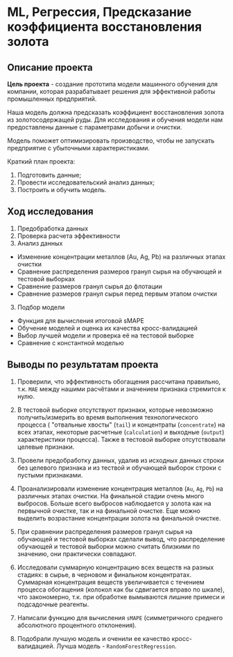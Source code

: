 # ML, Регрессия,  Предсказание коэффициента восстановления золота

## Описание проекта


**Цель проекта**  - создание прототипа модели машинного обучения для компании, которая разрабатывает решения для эффективной работы промышленных предприятий.

Наша модель должна предсказать коэффициент восстановления золота из золотосодержащей руды. Для исследования и обучения модели нам предоставлены данные с параметрами добычи и очистки. 

Модель поможет оптимизировать производство, чтобы не запускать предприятие с убыточными характеристиками.

Краткий план проекта:

1. Подготовить данные;
2. Провести исследовательский анализ данных;
3. Построить и обучить модель.


## Ход исследования

1.  Предобработка данных
2.  Проверка расчета эффективности
3.  Анализ данных
- Изменение концентрации металлов (Au, Ag, Pb) на различных этапах очистки
- Сравнение распределения размеров гранул сырья на обучающей и тестовой выборках
- Сравнение размеров гранул сырья до флотации
-  Сравнение размеров гранул сырья перед первым этапом очистки
3.  Подбор модели 
-  Функция для вычисления итоговой sMAPE
-  Обучение моделей и оценка их качества кросс-валидацией
-  Выбор лучшей модели и проверка её на тестовой выборке
-  Сравнение с константной моделью 

## Выводы по результатам проекта


1. Проверили, что эффективность обогащения рассчитана правильно, т.к. `MAE` между нашими расчётами и значением признака стремится к нулю.

2.  В тестовой выборке отсутствуют признаки, которые невозможно получить/измерить во время выполнения технологического процесса ( "отвальные хвосты" (`tail`) и концентраты (`concentrate`) на всех этапах, некоторые расчетные (`calculation`) и выходные (`output`) характеристики процесса). Также в тестовой выборке отсутствовали целевые признаки.

3. Провели предобработку данных, удалив из исходных данных строки без целевого признака и из тествой и обучающей выборок строки с пустыми признаками.

4. Проанализировали изменение концентрация металлов (`Au`, `Ag`, `Pb`) на различных этапах очистки. На финальной стадии очень много выбросов. Больше всего выбросов наблюдается у золота как на первычной очистке, так и на финальной очистке. Еще можно выделить возрастание концентрации золота на финальной очистке.

5. При сравнении распределения размеров гранул сырья на обучающей и тестовой выборках сделали вывод, что распределение обучающей и тестовой выборки можно считать близкими по значению,  они практически совпадают.

6. Исследовали суммарную концентрацию всех веществ на разных стадиях: в сырье, в черновом и финальном концентратах. Суммарная концентрация веществ увеличивается с течением процесса обогащения (колокол как бы сдвигается вправо по шкале), что закономерно, т.к. при обработке вымываются лишние примеси и подсадочные реагенты.

7. Написали функцию для вычисления `sMAPE` (симметричного среднего абсолютного процентного отклонения).

8. Подобрали лучшую модель и оченили ее качество кросс-валидацией. Лучша модель - `RandomForestRegression`. 
